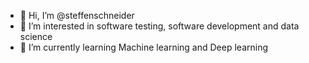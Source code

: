 - 👋 Hi, I’m @steffenschneider
- 👀 I’m interested in software testing, software development and data science
- 🌱 I’m currently learning Machine learning and Deep learning
<!---
steffenschneider/steffenschneider is a ✨ special ✨ repository because its `README.md` (this file) appears on your GitHub profile.
You can click the Preview link to take a look at your changes.
--->
